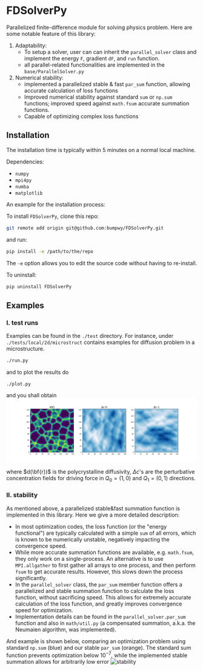 # FDSolverPy

Parallelized finite-difference module for solving physics problem. Here are some notable feature of this library:
1. Adaptability:
   - To setup a solver, user can can inherit the `parallel_solver` class and implement the energy `F`, gradient `dF`, and `run` function.
   - all parallel-related functionalities are implemented in the `base/ParallelSolver.py`
3. Numerical stability:
   - implemented a parallelized stable & fast `par_sum` function, allowing accurate calculation of loss functions
   - Improved numerical stability against standard `sum` or `np.sum` functions; improved speed against `math.fsum` accurate summation functions.
   - Capable of optimizing complex loss functions


## Installation

The installation time is typically within 5 minutes on a normal local machine.

Dependencies:
- `numpy`
- `mpi4py`
- `numba`
- `matplotlib`

An example for the installation process:

To install `FDSolverPy`, clone this repo:
```bash
git remote add origin git@github.com:bumpwy/FDSolverPy.git
```
and run:
```bash
pip install -e /path/to/the/repo
```

The `-e` option allows you to edit the source code without having to re-install.

To uninstall:
```bash
pip uninstall FDSolverPy
```

## Examples
### I. test runs
Examples can be found in the `./test` directory. 
For instance, under `./tests/local/2d/microstruct` contains examples for diffusion problem in a microstructure.
```bash
./run.py
```
and to plot the results do
```
./plot.py
```
and you shall obtain
![alt text](./tests/local/2d/microstruct/results.png)

where $d(\bf{r})$ is the polycrystalline diffusivity, $\Delta c$'s are the perturbative concentration fields for 
driving force in $Q_0 = (1,0)$ and $Q_1 = (0,1)$ directions.

### II. stability
As mentioned above, a parallelized stable&fast summation function is implemented in this library. Here we give a more detailed description:
   - In most optimization codes, the loss function (or the "energy functional") are typically calculated with a simple `sum` of all errors, which is known to be numerically unstable, negatively impacting the convergence speed.
   - While more accurate summation functions are available, e.g. `math.fsum`, they only work on a single-process. An alternative is to use `MPI.allgather` to first gather all arrays to one process, and then perform `fsum` to get accurate results. However, this slows down the process significantly.
   - In the `parallel_solver` class, the `par_sum` member function offers a parallelized and stable summation function to calculate the loss function, without sacrificing speed. This allows for extremely accurate calculation of the loss function, and greatly improves convergence speed for optimization.
   - Implementation details can be found in the `parallel_solver.par_sum` function and also in `math/util.py` (a compensated summation, a.k.a. the Neumaien algorithm, was implemented).

And example is shown below, comparing an optimization problem using standard `np.sum` (blue) and our stable `par_sum` (orange). The standard sum function prevents optimization below $10^{-7}$, while the implemented stable summation allows for arbitrarily low error
![stability](https://github.com/user-attachments/assets/f0232b5e-e857-4611-b898-5aa05b2fc88c)


